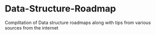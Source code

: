 # Data-Structure-Roadmap
Compiltation of Data structure roadmaps along with tips from various sources from the internet 
